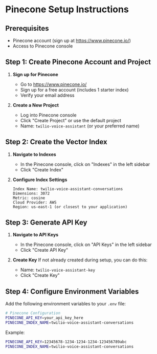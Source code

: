 # Pinecone Setup Instructions

## Prerequisites

- Pinecone account (sign up at https://www.pinecone.io/)
- Access to Pinecone console

## Step 1: Create Pinecone Account and Project

1. **Sign up for Pinecone**

   - Go to https://www.pinecone.io/
   - Sign up for a free account (includes 1 starter index)
   - Verify your email address

2. **Create a New Project**
   - Log into Pinecone console
   - Click "Create Project" or use the default project
   - Name: `twilio-voice-assistant` (or your preferred name)

## Step 2: Create the Vector Index

1. **Navigate to Indexes**

   - In the Pinecone console, click on "Indexes" in the left sidebar
   - Click "Create Index"

2. **Configure Index Settings**

   ```
   Index Name: twilio-voice-assistant-conversations
   Dimensions: 3072
   Metric: cosine
   Cloud Provider: AWS
   Region: us-east-1 (or closest to your application)
   ```

## Step 3: Generate API Key

1. **Navigate to API Keys**

   - In the Pinecone console, click on "API Keys" in the left sidebar
   - Click "Create API Key"

2. **Create Key**
   If not already created during setup, you can do this:
   - Name: `twilio-voice-assistant-key`
   - Click "Create Key"

## Step 4: Configure Environment Variables

Add the following environment variables to your `.env` file:

```bash
# Pinecone Configuration
PINECONE_API_KEY=your_api_key_here
PINECONE_INDEX_NAME=twilio-voice-assistant-conversations
```

Example:

```bash
PINECONE_API_KEY=12345678-1234-1234-1234-123456789abc
PINECONE_INDEX_NAME=twilio-voice-assistant-conversations
```
